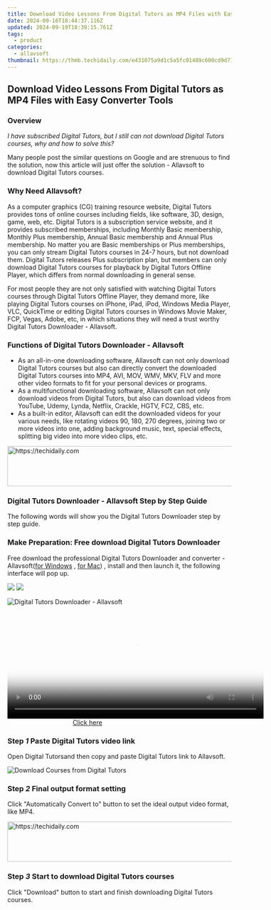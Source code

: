 ```yaml
---
title: Download Video Lessons From Digital Tutors as MP4 Files with Easy Converter Tools
date: 2024-09-16T18:44:37.116Z
updated: 2024-09-19T18:39:15.761Z
tags:
  - product
categories:
  - allavsoft
thumbnail: https://thmb.techidaily.com/e431075a9d1c5a5fc01489c600cd9d77b46bf785ef7adf8348655f55e42a24ca.jpg
---
```


## Download Video Lessons From Digital Tutors as MP4 Files with Easy Converter Tools

### Overview

_I have subscribed Digital Tutors, but I still can not download Digital Tutors courses, why and how to solve this?_

Many people post the similar questions on Google and are strenuous to find the solution, now this article will just offer the solution - Allavsoft to download Digital Tutors courses.

### Why Need Allavsoft?

As a computer graphics (CG) training resource website, Digital Tutors provides tons of online courses including fields, like software, 3D, design, game, web, etc. Digital Tutors is a subscription service website, and it provides subscribed memberships, including Monthly Basic membership, Monthly Plus membership, Annual Basic membership and Annual Plus membership. No matter you are Basic memberships or Plus memberships, you can only stream Digital Tutors courses in 24-7 hours, but not download them. Digital Tutors releases Plus subscription plan, but members can only download Digital Tutors courses for playback by Digital Tutors Offline Player, which differs from normal downloading in general sense.

For most people they are not only satisfied with watching Digital Tutors courses through Digital Tutors Offline Player, they demand more, like playing Digital Tutors courses on iPhone, iPad, iPod, Windows Media Player, VLC, QuickTime or editing Digital Tutors courses in Windows Movie Maker, FCP, Vegas, Adobe, etc, in which situations they will need a trust worthy Digital Tutors Downloader - Allavsoft.

### Functions of Digital Tutors Downloader - Allavsoft

* As an all-in-one downloading software, Allavsoft can not only download Digital Tutors courses but also can directly convert the downloaded Digital Tutors courses into MP4, AVI, MOV, WMV, MKV, FLV and more other video formats to fit for your personal devices or programs.
* As a multifunctional downloading software, Allavsoft can not only download videos from Digital Tutors, but also can download videos from YouTube, Udemy, Lynda, Netflix, Crackle, HGTV, FC2, CBS, etc.
* As a built-in editor, Allavsoft can edit the downloaded videos for your various needs, like rotating videos 90, 180, 270 degrees, joining two or more videos into one, adding background music, text, special effects, splitting big video into more video clips, etc.

<!-- affiliate ads begin -->
<a href="https://ephamedtechinc.pxf.io/c/5597632/2137201/26400" target="_top" id="2137201">
  <img src="//a.impactradius-go.com/display-ad/26400-2137201" border="0" alt="https://techidaily.com" width="728" height="90"/>
</a>
<img height="0" width="0" src="https://ephamedtechinc.pxf.io/i/5597632/2137201/26400" style="position:absolute;visibility:hidden;" border="0" />
<!-- affiliate ads end -->

### Digital Tutors Downloader - Allavsoft Step by Step Guide

The following words will show you the Digital Tutors Downloader step by step guide.

### Make Preparation: Free download Digital Tutors Downloader

Free download the professional Digital Tutors Downloader and converter - Allavsoft([for Windows](https://tools.techidaily.com/allavsoft/products/) , [for Mac](https://tools.techidaily.com/allavsoft/products/)) , install and then launch it, the following interface will pop up.

[![](https://www.allavsoft.com/how-to/../images/how-to/free-download-win.jpg)](https://tools.techidaily.com/allavsoft/products/) [![](https://www.allavsoft.com/how-to/../images/how-to/free-download-mac.jpg)](https://tools.techidaily.com/allavsoft/products/)

![Digital Tutors Downloader - Allavsoft](https://www.allavsoft.com/how-to/../images/allavsoft/screen-shot-600.jpg)

<!-- affiliate ads begin -->
<span id="1993652">
					<video width="576" height="240" style="cursor:pointer"
           poster="//a.impactradius-go.com/display-clicktoplayimage/1993652.png"
           onclick="if(!this.playClicked){this.play();this.setAttribute('controls',true);this.playClicked=true;}">
	   <source src="//a.impactradius-go.com/display-ad/22993-1993652">
	   <img src="//a.impactradius-go.com/display-clicktoplayimage/1993652.png" style="border: none; height: 100%; width: 100%; object-fit: contain">
	</video>
	<div style="width:360px;text-align:center"><a href="javascript:window.open(decodeURIComponent('https%3A%2F%2Fhomestyler.sjv.io%2Fc%2F5597632%2F1993652%2F22993'), '_blank');void(0);">Click here</a></div>
</span>
<img height="0" width="0" src="https://imp.pxf.io/i/5597632/1993652/22993" style="position:absolute;visibility:hidden;" border="0" />
<!-- affiliate ads end -->

### Step _1_ Paste Digital Tutors video link

Open Digital Tutorsand then copy and paste Digital Tutors link to Allavsoft.

![Download Courses from Digital Tutors](https://www.allavsoft.com/how-to/../images/how-to/lynda-video-downloader/download-lynda-courses.jpg)

### Step _2_ Final output format setting

Click "Automatically Convert to" button to set the ideal output video format, like MP4.

<!-- affiliate ads begin -->
<a href="https://appsumo.8odi.net/c/5597632/2049363/7443" target="_top" id="2049363">
  <img src="//a.impactradius-go.com/display-ad/7443-2049363" border="0" alt="https://techidaily.com" width="728" height="90"/>
</a>
<img height="0" width="0" src="https://appsumo.8odi.net/i/5597632/2049363/7443" style="position:absolute;visibility:hidden;" border="0" />
<!-- affiliate ads end -->

### Step _3_ Start to download Digital Tutors courses

Click "Download" button to start and finish downloading Digital Tutors courses.

<ins class="adsbygoogle"
     style="display:block"
     data-ad-format="autorelaxed"
     data-ad-client="ca-pub-7571918770474297"
     data-ad-slot="1223367746"></ins>

<ins class="adsbygoogle"
     style="display:block"
     data-ad-client="ca-pub-7571918770474297"
     data-ad-slot="8358498916"
     data-ad-format="auto"
     data-full-width-responsive="true"></ins>
